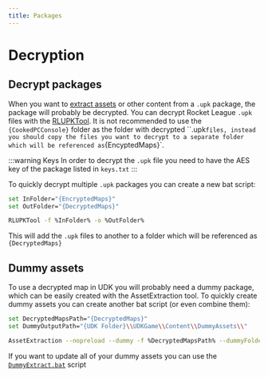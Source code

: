 ```yaml
---
title: Packages
---
```


# Decryption

## Decrypt packages

When you want to [extract assets](01_assets) or other content from a `.upk` package, the package will probably be decrypted. You can decrypt Rocket League `.upk` files with the [RLUPKTool](https://github.com/Martinii89/RLUPKT/tree/master). It is not recommended to use the `{CookedPCConsole}` folder as the folder with decrypted ``.upk` files, instead you should copy the files you want to decrypt to a separate folder which will be referenced as `{EncyptedMaps}`.

:::warning Keys
In order to decrypt the `.upk` file you need to have the AES key of the package listed in `keys.txt`
:::

To quickly decrypt multiple `.upk` packages you can create a new bat script:

```sh
set InFolder="{EncryptedMaps}"
set OutFolder="{DecryptedMaps}"

RLUPKTool -f %InFolder% -o %OutFolder%
```

This will add the `.upk` files to another to a folder which will be referenced as `{DecryptedMaps}`

## Dummy assets

To use a decrypted map in UDK you will probably need a dummy package, which can be easily created with the AssetExtraction tool. To quickly create dummy assets you can create another bat script (or even combine them):

```sh
set DecryptedMapsPath="{DecryptedMaps}"
set DummyOutputPath="{UDK Folder}\\UDKGame\\Content\\DummyAssets\\"

AssetExtraction --nopreload --dummy -f %DecryptedMapsPath% --dummyFolder %DummyOutputPath% -g *.upk
```

If you want to update all of your dummy assets you can use the [`DummyExtract.bat`](https://github.com/Martinii89/RL_DummyAssets/blob/master/DummyExtract.bat) script
